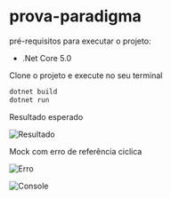 # prova-paradigma


pré-requisitos para executar o projeto:
  * .Net Core 5.0

Clone o projeto
e execute no seu terminal

```bash
dotnet build
dotnet run
```

Resultado esperado

![Resultado](https://i.imgur.com/TpAGQlA.png)


Mock com erro de referência ciclica 

![Erro](https://i.imgur.com/z08trtf.png)

![Console](https://i.imgur.com/DwhKwyv.png)
